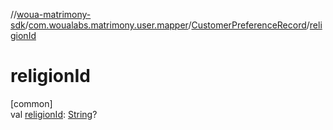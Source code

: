 //[woua-matrimony-sdk](../../../index.md)/[com.woualabs.matrimony.user.mapper](../index.md)/[CustomerPreferenceRecord](index.md)/[religionId](religion-id.md)

# religionId

[common]\
val [religionId](religion-id.md): [String](https://kotlinlang.org/api/latest/jvm/stdlib/kotlin/-string/index.html)?
